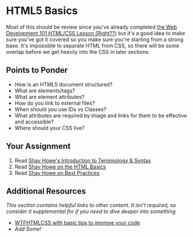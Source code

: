 # HTML5 Basics

Most of this should be review since you've already completed [the Web Development 101 HTML/CSS Lesson (Right??)](/web-development-101/html-and-css-basics) but it's a good idea to make sure you've got it covered so you make sure you're starting from a strong base.  It's impossible to separate HTML from CSS, so there will be some overlap before we get heavily into the CSS in later sections.

## Points to Ponder

* How is an HTML5 document structured?  
* What are elements/tags? 
* What are element attributes?  
* How do you link to external files?  
* When should you use IDs vs Classes? 
* What attributes are required by image and links for them to be effective and accessible?  
* Where should your CSS live?

## Your Assignment

1. Read [Shay Howe's Introduction to Terminology & Syntax](http://learn.shayhowe.com/html-css/terminology-syntax-intro)
2. Read [Shay Howe on the HTML Basics](http://learn.shayhowe.com/html-css/elements-semantics)
3. Read [Shay Howe on Best Practices](http://learn.shayhowe.com/html-css/coding-practices)

## Additional Resources

*This section contains helpful links to other content. It isn't required, so consider it supplemental for if you need to dive deeper into something*

* [WTFHTMLCSS with basic tips to improve your code](http://wtfhtmlcss.com/)
* *Add Some!*
